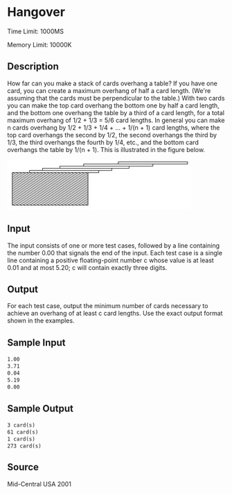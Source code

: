 # Hangover

Time Limit: 1000MS

Memory Limit: 10000K


## Description

How far can you make a stack of cards overhang a table? If you have one card, you can create a maximum overhang of half a card length. (We're assuming that the cards must be perpendicular to the table.) With two cards you can make the top card overhang the bottom one by half a card length, and the bottom one overhang the table by a third of a card length, for a total maximum overhang of 1/2 + 1/3 = 5/6 card lengths. In general you can make n cards overhang by 1/2 + 1/3 + 1/4 + ... + 1/(n + 1) card lengths, where the top card overhangs the second by 1/2, the second overhangs the third by 1/3, the third overhangs the fourth by 1/4, etc., and the bottom card overhangs the table by 1/(n + 1). This is illustrated in the figure below.

![](hangover.jpg)

## Input

The input consists of one or more test cases, followed by a line containing the number 0.00 that signals the end of the input. Each test case is a single line containing a positive floating-point number c whose value is at least 0.01 and at most 5.20; c will contain exactly three digits.


## Output

For each test case, output the minimum number of cards necessary to achieve an overhang of at least c card lengths. Use the exact output format shown in the examples.


## Sample Input

```
1.00
3.71
0.04
5.19
0.00
```


## Sample Output

```
3 card(s)
61 card(s)
1 card(s)
273 card(s)
```


## Source

Mid-Central USA 2001

